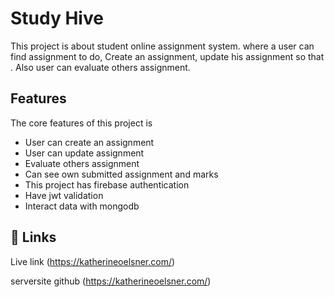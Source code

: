 # Study Hive 

This project is about student online assignment system. where a user can find assignment to do, Create an assignment, update his assignment so that . Also user can evaluate others assignment.


## Features
The core features of this project is

- User can create an assignment
- User can update assignment
- Evaluate others assignment
- Can see own submitted assignment and marks
- This project has firebase authentication
- Have jwt validation
- Interact data with mongodb


## 🔗 Links
Live link
(https://katherineoelsner.com/)

serversite github
(https://katherineoelsner.com/)